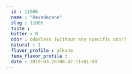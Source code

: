 ```yaml
---
  id : 11006
  name : "Hexadecane"
  slug : 11006
  taste : 
  bitter : 0
  odor : odorless (without any specific odor)
  natural : 1
  flavor_profile : alkane
  fema_flavor_profile : 
  date : 2019-03-26T08:47:11+01:00
---
```



